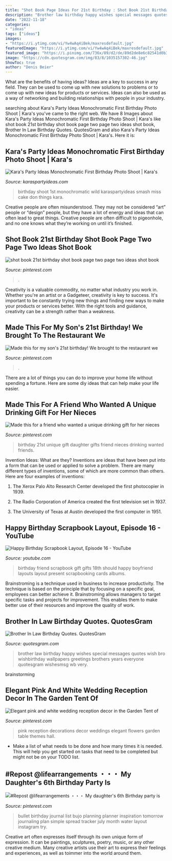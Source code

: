 ```yaml
---
title: "Shot Book Page Ideas For 21st Birthday : Shot Book 21st Birthday Shot Book Page Two Page Two Ideas Shot Book"
description: "Brother law birthday happy wishes special messages quotes wish bro wishbirthday wallpapers greetings brothers years everyone quotesgram wishesmsg wb very"
date: "2022-11-18"
categories:
- "ideas"
tags: ["ideas"]
images:
- "https://i.ytimg.com/vi/Yw4wAq4iBek/maxresdefault.jpg"
featuredImage: "https://i.ytimg.com/vi/Yw4wAq4iBek/maxresdefault.jpg"
featured_image: "https://i.pinimg.com/736x/89/d2/de/89d2de8e6c82541d0b305697322bcebd.jpg"
image: "https://cdn.quotesgram.com/img/83/8/1035157302-46.jpg"
ShowToc: true
author: "Denis Beier"
---
```



What are the benefits of having ideas?
Ideas are a key to success in any field. They can be used to come up with new solutions to problems or to come up with new ideas for products or services. Ideas can also be used as a way of networking and building relationships with people in your industry.

	

		
searching about Kara&#039;s Party Ideas Monochromatic First Birthday Photo Shoot | Kara&#039;s you've came to the right web. We have 8 Images about Kara&#039;s Party Ideas Monochromatic First Birthday Photo Shoot | Kara&#039;s like shot book 21st birthday shot book page two page two ideas shot book, Brother In Law Birthday Quotes. QuotesGram and also Kara&#039;s Party Ideas Monochromatic First Birthday Photo Shoot | Kara&#039;s. Here it is:
		
    
## Kara&#039;s Party Ideas Monochromatic First Birthday Photo Shoot | Kara&#039;s

<img loading=lazy src="http://karaspartyideas.com/wp-content/uploads/2017/02/Monochromatic-First-Birthday-Photo-Shoot-via-Karas-Party-Ideas-KarasPartyIdeas.com15.jpg" onerror="this.onerror=null;this.src='https://tse2.mm.bing.net/th?id=OIP.oBjem2IKmRTGRVztJkNTfgHaLH&amp;pid=15.1';" alt="Kara&#039;s Party Ideas Monochromatic First Birthday Photo Shoot | Kara&#039;s">

_Source: karaspartyideas.com_

>birthday shoot 1st monochromatic wild karaspartyideas smash miss cake don things kara. 

	

Creative people are often misunderstood. They may not be considered “art” people or “design” people, but they have a lot of energy and ideas that can often lead to great things. Creative people are often difficult to pigeonhole, and no one knows what they’re working on until it’s finished.

    
## Shot Book 21st Birthday Shot Book Page Two Page Two Ideas Shot Book

<img loading=lazy src="https://i.pinimg.com/originals/19/1f/da/191fdaa85f37b1c6647d6bd177dedbd2.jpg" onerror="this.onerror=null;this.src='https://tse2.mm.bing.net/th?id=OIP.HoHexRIpDaB0Bp4TjLgzpAHaJ4&amp;pid=15.1';" alt="shot book 21st birthday shot book page two page two ideas shot book">

_Source: pinterest.com_

>. 

	

Creativity is a valuable commodity, no matter what industry you work in. Whether you're an artist or a Gadgeteer, creativity is key to success. It's important to be constantly trying new things and finding new ways to make your products or services better. With the right tools and guidance, creativity can be a strength rather than a weakness.

    
## Made This For My Son&#039;s 21st Birthday! We Brought To The Restaurant We

<img loading=lazy src="https://i.pinimg.com/originals/c2/63/be/c263be3c02cf58a2edc2c9945048e867.jpg" onerror="this.onerror=null;this.src='https://tse1.mm.bing.net/th?id=OIP.MnJg9QjYIfh_T5L3WCCUtgHaJ4&amp;pid=15.1';" alt="Made this for my son&#039;s 21st birthday! We brought to the restaurant we">

_Source: pinterest.com_

>. 

	

There are a lot of things you can do to improve your home life without spending a fortune. Here are some diy ideas that can help make your life easier.

    
## Made This For A Friend Who Wanted A Unique Drinking Gift For Her Nieces

<img loading=lazy src="https://i.pinimg.com/originals/90/e9/84/90e984930ac492618ac167dc8213a5e2.jpg" onerror="this.onerror=null;this.src='https://tse2.mm.bing.net/th?id=OIP.z5uSFhBnjNOBBew4Io9VywHaJ4&amp;pid=15.1';" alt="Made this for a friend who wanted a unique drinking gift for her nieces">

_Source: pinterest.com_

>birthday 21st unique gift daughter gifts friend nieces drinking wanted friends. 

	

Invention Ideas: What are they?
Inventions are ideas that have been put into a form that can be used or applied to solve a problem. There are many different types of inventions, some of which are more common than others. Here are four examples of inventions:
1. The Xerox Palo Alto Research Center developed the first photocopier in 1939.

2. The Radio Corporation of America created the first television set in 1937.

3. The University of Texas at Austin developed the first computer in 1951.


    
## Happy Birthday Scrapbook Layout, Episode 16 - YouTube

<img loading=lazy src="https://i.ytimg.com/vi/Yw4wAq4iBek/maxresdefault.jpg" onerror="this.onerror=null;this.src='https://tse4.mm.bing.net/th?id=OIP.9-zLy_CC_iiUpPHz4_Ol4AHaEK&amp;pid=15.1';" alt="Happy Birthday Scrapbook Layout, Episode 16 - YouTube">

_Source: youtube.com_

>birthday friend scrapbook gift gifts 18th should happy boyfriend layouts layout present scrapbooking cards albums. 

	

Brainstroming is a technique used in business to increase productivity. The technique is based on the principle that by focusing on a specific goal, employees can better achieve it. Brainstroming allows managers to target specific tasks and projects for improvement. This enables them to make better use of their resources and improve the quality of work.

    
## Brother In Law Birthday Quotes. QuotesGram

<img loading=lazy src="https://cdn.quotesgram.com/img/83/8/1035157302-46.jpg" onerror="this.onerror=null;this.src='https://tse4.mm.bing.net/th?id=OIP.E6gwZwrXg1nQ7W_vUlY6DQHaFj&amp;pid=15.1';" alt="Brother In Law Birthday Quotes. QuotesGram">

_Source: quotesgram.com_

>brother law birthday happy wishes special messages quotes wish bro wishbirthday wallpapers greetings brothers years everyone quotesgram wishesmsg wb very. 

	
 brainstorming

    
## Elegant Pink And White Wedding Reception Decor In The Garden Tent Of

<img loading=lazy src="https://i.pinimg.com/736x/89/d2/de/89d2de8e6c82541d0b305697322bcebd.jpg" onerror="this.onerror=null;this.src='https://tse4.mm.bing.net/th?id=OIP.1p5bgKaLN69cpRCfnYBLMwHaLH&amp;pid=15.1';" alt="Elegant pink and white wedding reception decor in the Garden Tent of">

_Source: pinterest.com_

>pink reception decorations decor weddings elegant flowers garden table themes hall. 

	

- Make a list of what needs to be done and how many times it is needed. This will help you get started on tasks that need to be completed but might not be on your TODO list.

    
## #Repost @lifearrangements ・・・ My Daughter&#039;s 6th Birthday Party Is

<img loading=lazy src="https://i.pinimg.com/originals/a5/a4/4b/a5a44bd78f5f9e52725366d1045ff45e.jpg" onerror="this.onerror=null;this.src='https://tse3.mm.bing.net/th?id=OIP.u_cPJj074ySVLxYNYWJ1YwHaHa&amp;pid=15.1';" alt="#Repost @lifearrangements ・・・ My daughter&#039;s 6th Birthday party is">

_Source: pinterest.com_

>bullet birthday journal list bujo planning planner inspiration tomorrow journaling plan simple spread tracker july month water layout instagram try. 

	

Creative art often expresses itself through its own unique form of expression. It can be paintings, sculptures, poetry, music, or any other creative medium. Many creative artists use their art to express their feelings and experiences, as well as toimmer into the world around them.

